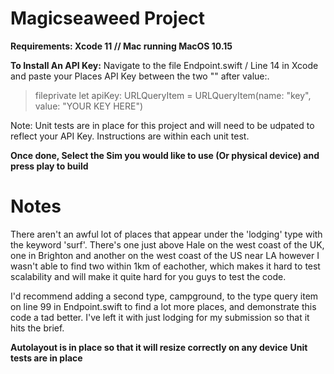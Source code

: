 # Magicseaweed Project

**Requirements: Xcode 11 // Mac running MacOS 10.15**

**To Install An API Key:**
Navigate to the file Endpoint.swift / Line 14 in Xcode and paste your Places API Key between the two "" after value:.

> fileprivate let apiKey: URLQueryItem = URLQueryItem(name: "key", value: "YOUR KEY HERE")

Note: Unit tests are in place for this project and will need to be udpated to reflect your API Key. Instructions are within each unit test.

**Once done, Select the Sim you would like to use (Or physical device) and press play to build**

# Notes

There aren't an awful lot of places that appear under the 'lodging' type with the keyword 'surf'. There's one just above Hale on the west coast of the UK, one in Brighton and another on the west coast of the US near LA however I wasn't able to find two within 1km of eachother, which makes it hard to test scalability and will make it quite hard for you guys to test the code. 

I'd recommend adding a second type, campground, to the type query item on line 99 in Endpoint.swift to find a lot more places, and demonstrate this code a tad better. I've left it with just lodging for my submission so that it hits the brief. 

**Autolayout is in place so that it will resize correctly on any device**
**Unit tests are in place**
